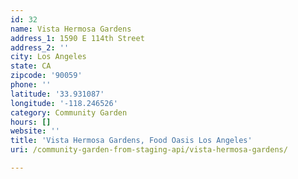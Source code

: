 ```yaml
---
id: 32
name: Vista Hermosa Gardens
address_1: 1590 E 114th Street
address_2: ''
city: Los Angeles
state: CA
zipcode: '90059'
phone: ''
latitude: '33.931087'
longitude: '-118.246526'
category: Community Garden
hours: []
website: ''
title: 'Vista Hermosa Gardens, Food Oasis Los Angeles'
uri: /community-garden-from-staging-api/vista-hermosa-gardens/

---
```

